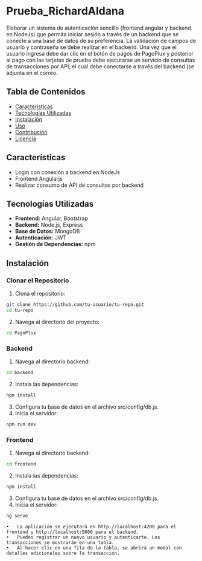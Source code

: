 # Prueba_RichardAldana

Elaborar un sistema de autenticación sencillo (frontend angular y backend en NodeJs) que
permita iniciar sesión a través de un backend que se conecte a una base de datos de su
preferencia. La validación de campos de usuario y contraseña se debe realizar en el
backend.
Una vez que el usuario ingresa debe dar clic en el botón de pagos de PagoPlux y posterior al pago con las tarjetas de prueba debe ejecutarse un servicio de
consultas de transacciones por API, el cual debe conectarse a través del backend (se
adjunta en el correo.

## Tabla de Contenidos

- [Características](#características)
- [Tecnologías Utilizadas](#tecnologías-utilizadas)
- [Instalación](#instalación)
- [Uso](#uso)
- [Contribución](#contribución)
- [Licencia](#licencia)

## Características

- Login con conexión a backend en NodeJs
- Frontend Angularjs
- Realizar consumo de API de consultas por backend

## Tecnologías Utilizadas

- **Frontend:** Angular, Bootstrap
- **Backend:** Node.js, Express
- **Base de Datos:** MongoDB
- **Autenticación:** JWT
- **Gestión de Dependencias:** npm

## Instalación

### Clonar el Repositorio

1. Clona el repositorio:

```bash
git clone https://github.com/tu-usuario/tu-repo.git
cd tu-repo
```

2.	Navega al directorio del proyecto:

```bash
cd PagoPlux
```
### Backend

1.	Navega al directorio backend:
```bash
cd backend
```

2.	Instala las dependencias:
```bash
npm install
```

3.	Configura tu base de datos en el archivo src/config/db.js.
4.	Inicia el servidor:
```bash
npm run dev
```

### Frontend

1.	Navega al directorio backend:
```bash
cd frontend
```

2.	Instala las dependencias:
```bash
npm install
```

3.	Configura tu base de datos en el archivo src/config/db.js.
4.	Inicia el servidor:
```bash
ng serve
```



	•	La aplicación se ejecutará en http://localhost:4200 para el frontend y http://localhost:5000 para el backend.
	•	Puedes registrar un nuevo usuario y autenticarte. Las transacciones se mostrarán en una tabla.
	•	Al hacer clic en una fila de la tabla, se abrirá un modal con detalles adicionales sobre la transacción.
